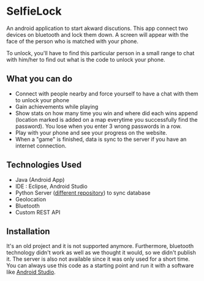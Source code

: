 SelfieLock
===================

An android application to start akward discutions. This app connect two devices on bluetooth and lock them down. A screen will appear with the face of the person who is matched with your phone. 

To unlock, you'll have to find this particular person in a small range to chat with him/her to find out what is the code to unlock your phone.

## What you can do

- Connect with people nearby and force yourself to have a chat with them to unlock your phone
- Gain achievements while playing
- Show stats on how many time you win and where did each wins append (location marked is added on a map everytime you successfully find the password). You lose when you enter 3 wrong passwords in a row. 
- Play with your phone and see your progress on the website.
- When a "game" is finished, data is sync to the server if you have an internet connection.


## Technologies Used

 - Java (Android App)
 - IDE : Eclipse, Android Studio
 - Python Server ([different repository](https://github.com/AlexProv/ProjetA2014)) to sync database
 - Geolocation
 - Bluetooth
 - Custom REST API

## Installation

It's an old project and it is not supported anymore. Furthermore, bluetooth technology didn't work as well as we thought it would, so we didn't publish it. The server is also not available since it was only used for a short time. You can always use this code as a starting point and run it with a software like [Android Studio](http://developer.android.com/sdk/index.html).